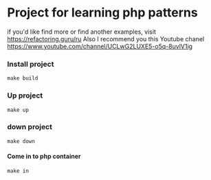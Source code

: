 # Project for learning php patterns
 if you'd like find more or find another examples, visit https://refactoring.guru/ru
 Also I recommend you this Youtube chanel https://www.youtube.com/channel/UCLwG2LUXE5-o5q-8uvlV1ig
### Install project
```
make build
```
### Up project

```
make up
```

### down project

```make down```

#### Come in to php container

```make in```
